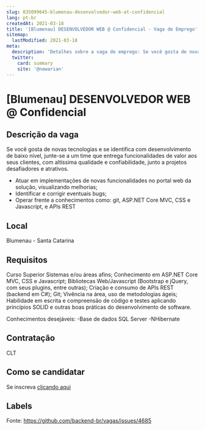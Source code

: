 ```yaml
---
slug: 835099645-blumenau-desenvolvedor-web-at-confidencial
lang: pt-br
createdAt: 2021-03-18
title: '[Blumenau] DESENVOLVEDOR WEB @ Confidencial - Vaga de Emprego'
sitemap:
  lastModified: 2021-03-18
meta:
  description: 'Detalhes sobre a vaga de emprego: Se você gosta de novas tecnologias e se identifica com desenvolvimento de baixo nível, junte-se a um time que entrega funcionalidades de valor aos seus clientes, com altíssima qualidade e confiabilidade, junto a projetos desafiadores e atrativos. - Atuar em implementações de novas funcionalidades no portal web da solução, visualizando melhorias; - Identificar e corrigir eventuais bugs; - Operar frente a conhecimentos como: git, ASP.NET Core MVC, CSS e Javascript, e APIs REST'
  twitter:
    card: summary
    site: '@nawarian'
---
```


# [Blumenau] DESENVOLVEDOR WEB @ Confidencial

## Descrição da vaga

Se você gosta de novas tecnologias e se identifica com desenvolvimento de baixo nível, junte-se a um time que entrega funcionalidades de valor aos seus clientes, com altíssima qualidade e confiabilidade, junto a projetos desafiadores e atrativos.

- Atuar em implementações de novas funcionalidades no portal web da solução, visualizando melhorias;
- Identificar e corrigir eventuais bugs;
- Operar frente a conhecimentos como: git, ASP.NET Core MVC, CSS e Javascript, e APIs REST

## Local

Blumenau - Santa Catarina

## Requisitos

Curso Superior Sistemas e/ou áreas afins;
Conhecimento em ASP.NET Core MVC, CSS e Javascript;
Bibliotecas Web/Javascript (Bootstrap e jQuery, com seus plugins, entre outras);
Criação e consumo de APIs REST (backend em C#);
Git;
Vivência na área, uso de metodologias ágeis;
Habilidade em escrita e compreensão de código e testes aplicando princípios SOLID e outras boas práticas do desenvolvimento de software.

Conhecimentos desejáveis:
-Base de dados SQL Server
-NHibernate

## Contratação

CLT

## Como se candidatar

Se inscreva [clicando aqui](https://www.pyjobs.com.br/job/2311)

## Labels



Fonte: https://github.com/backend-br/vagas/issues/4685